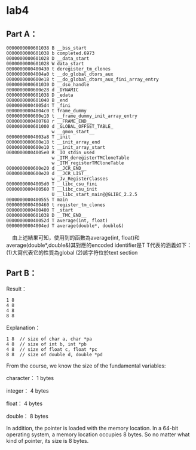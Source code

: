 # lab4

Part A：
--------------------
    0000000000601038 B __bss_start
    0000000000601038 b completed.6973
    0000000000601028 D __data_start
    0000000000601028 W data_start
    0000000000400430 t deregister_tm_clones
    00000000004004a0 t __do_global_dtors_aux
    0000000000600e18 t __do_global_dtors_aux_fini_array_entry
    0000000000601030 D __dso_handle
    0000000000600e28 d _DYNAMIC
    0000000000601038 D _edata
    0000000000601040 B _end
    00000000004005d4 T _fini
    00000000004004c0 t frame_dummy  
    0000000000600e10 t __frame_dummy_init_array_entry
    0000000000400768 r __FRAME_END__
    0000000000601000 d _GLOBAL_OFFSET_TABLE_
                     w __gmon_start__
    00000000004003a8 T _init
    0000000000600e18 t __init_array_end
    0000000000600e10 t __init_array_start
    00000000004005e0 R _IO_stdin_used
                     w _ITM_deregisterTMCloneTable
                     w _ITM_registerTMCloneTable
    0000000000600e20 d __JCR_END__
    0000000000600e20 d __JCR_LIST__
                     w _Jv_RegisterClasses
    00000000004005d0 T __libc_csu_fini
    0000000000400560 T __libc_csu_init
                     U __libc_start_main@@GLIBC_2.2.5
    0000000000400555 T main
    0000000000400460 t register_tm_clones
    0000000000400400 T _start
    0000000000601038 D __TMC_END__
    000000000040052d T average(int, float)
    00000000004004ed T average(double*, double&)
    
由上述結果可知，使用到的函數為average(int, float)和average(double*,double&)其對應的encoded identifier是T
T代表的涵義如下：
(1)大寫代表它的性質為global
(2)該字符位於text section


Part B：
--------------------

Result：

    1 8
    4 8
    4 8
    8 8

Explanation：

    1 8  // size of char a, char *pa
    4 8  // size of int b, int *pb
    4 8  // size of float c, float *pc
    8 8  // size of double d, double *pd

From the course, we know the size of the fundamental variables:

character： 1 bytes

integer： 4 bytes

float： 4 bytes

double： 8 bytes

In addition, the pointer is loaded with the memory location. In a 64-bit operating system, a memory location occupies 8 bytes. So no matter what kind of pointer, its size is 8 bytes.
